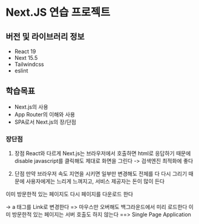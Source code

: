 # Next.JS 연습 프로젝트

## 버전 및 라이브러리 정보

- React 19
- Next 15.5
- Tailwindcss
- eslint

## 학습목표

- Next.js의 사용
- App Router의 이해와 사용
- SPA로서 Next.js의 장/단점

### 장단점

1. 장점
   React와 다르게 Next.js는 브라우저에서 호출하면 html로 응답하기 때문에
   disable javascript를 클릭해도 제대로 화면을 그린다
   -> 검색엔진 최적화에 좋다

2. 단점
   만약 브라우저 속도 지연을 시키면
   일부만 변경해도 전체를 다 다시 그리기 때문에
   사용자에게는 느리게 느껴지고, 서비스 제공자는 돈이 많이 든다

이미 방문한적 있는 페이지도 다시 페이지를 다운로드 한다

-> a 태그를 Link로 변경한다
=> 마우스만 오버해도 백그라운드에서 미리 로드한다
이미 방문한적 있는 페이지는 서버 호출도 하지 않는다
==> Single Page Application
